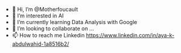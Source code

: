 - 👋 Hi, I’m @Motherfoucault
- 👀 I’m interested in AI
- 🌱 I’m currently learning Data Analysis with Google
- 💞️ I’m looking to collaborate on ...
- 📫 How to reach me Linkedin https://www.linkedin.com/in/aya-k-abdulwahid-1a8516b2/

<!---
Motherfoucault/Motherfoucault is a ✨ special ✨ repository because its `README.md` (this file) appears on your GitHub profile.
You can click the Preview link to take a look at your changes.
--->
